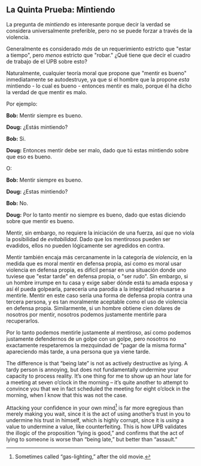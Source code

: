 ## La Quinta Prueba: Mintiendo

La pregunta de *mintiendo* es interesante porque decir la verdad se considera universalmente preferible, pero no se puede forzar a través de la violencia.

Generalmente es considerado *más* de un requerimiento estricto que "estar a tiempo", pero *menos* estricto que "robar." ¿Qué tiene que decir el cuadro de trabajo de el UPB sobre esto?

Naturalmente, cualquier teoría moral que propone que "mentir es bueno" inmediatamente se autodestruye, ya que si el hombre que la propone *esta* mintiendo - lo cual es bueno - entonces mentir es malo, porque él ha dicho la verdad de que mentir es malo.

Por ejemplo:

**Bob:** Mentir siempre es bueno.

**Doug:** ¿Estás mintiendo?

**Bob:** Si.

**Doug:** Entonces mentir debe ser malo, dado que tú estas mintiendo sobre que eso es bueno.

O:

**Bob:** Mentir siempre es bueno.

**Doug:** ¿Estas mintiendo?

**Bob:** No.

**Doug:** Por lo tanto mentir no siempre es bueno, dado que estas diciendo sobre que mentir es bueno.

Mentir, sin embargo, no requiere la iniciación de una fuerza, así que no viola la posibilidad de *evitabilidad*. Dado que los mentirosos pueden ser evadidos, ellos no pueden lógicamente ser agredidos en contra.

Mentir también encaja más cercanamente in la categoría de *violencia*, en la medida que es moral mentir en defensa propia, así como es moral usar violencia en defensa propia, es difícil pensar en una situación donde uno tuviese que "estar tarde" en defensa propia, o "ser rudo". Sin embargo, si un hombre irrumpe en tu casa y exige saber dónde está tu amada esposa y así él pueda golpearla, parecería una parodia a la integridad rehusarse a mentirle. Mentir en este caso sería una forma de defensa propia contra una tercera persona, y es tan moralmente aceptable como el uso de violencia en defensa propia. Similarmente, si un hombre obtiene cien dolares de nosotros por mentir, nosotros podemos justamente mentirle para recuperarlos.

Por lo tanto podemos mentirle justamente al mentiroso, así como podemos justamente defendernos de un golpe con un golpe, pero nosotros no exactamente respetaremos la mezquindad de "pagar de la misma forma" apareciendo más tarde, a una persona que ya viene tarde.

The difference is that “being late” is not as actively destructive as lying. A tardy person is annoying, but does not fundamentally undermine your capacity to process reality. It’s one thing for me to show up an hour late for a meeting at seven o’clock in the morning – it’s quite another to attempt to convince you that we in fact scheduled the meeting for eight o’clock in the morning, when I know that this was not the case.

Attacking your confidence in your own mind[^5] is far more egregious than merely making you wait, since it is the act of using another’s trust in you to undermine his trust in himself, which is highly corrupt, since it is *using* a value to undermine a value, like counterfeiting. This is how UPB validates the illogic of the proposition “lying is good,” and confirms that the act of lying to someone is worse than “being late,” but better than “assault.”

[^5]: Sometimes called “gas-lighting,” after the old movie.